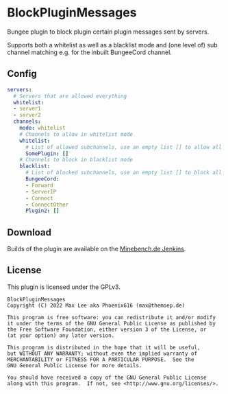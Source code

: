 # BlockPluginMessages

Bungee plugin to block plugin certain plugin messages sent by servers.

Supports both a whitelist as well as a blacklist mode and (one level of)
 sub channel matching e.g. for the inbuilt BungeeCord channel.

## Config

```yaml
servers:
  # Servers that are allowed everything
  whitelist:
  - server1
  - server2
  channels:
    mode: whitelist
    # Channels to allow in whitelist mode
    whitelist:
      # List of allowed subchannels, use an empty list [] to allow all
      SomePlugin: []
    # Channels to block in blacklist mode
    blacklist:
      # List of blocked subchannels, use an empty list [] to block all
      BungeeCord:
      - Forward
      - ServerIP
      - Connect
      - ConnectOther
      Plugin2: []
```

## Download

Builds of the plugin are available on the [Minebench.de Jenkins](https://ci.minebench.de/job/BlockPluginMessages/).

## License

This plugin is licensed under the GPLv3.

```
BlockPluginMessages
Copyright (C) 2022 Max Lee aka Phoenix616 (max@themoep.de)

This program is free software: you can redistribute it and/or modify
it under the terms of the GNU General Public License as published by
the Free Software Foundation, either version 3 of the License, or
(at your option) any later version.

This program is distributed in the hope that it will be useful,
but WITHOUT ANY WARRANTY; without even the implied warranty of
MERCHANTABILITY or FITNESS FOR A PARTICULAR PURPOSE.  See the
GNU General Public License for more details.

You should have received a copy of the GNU General Public License
along with this program.  If not, see <http://www.gnu.org/licenses/>.
```